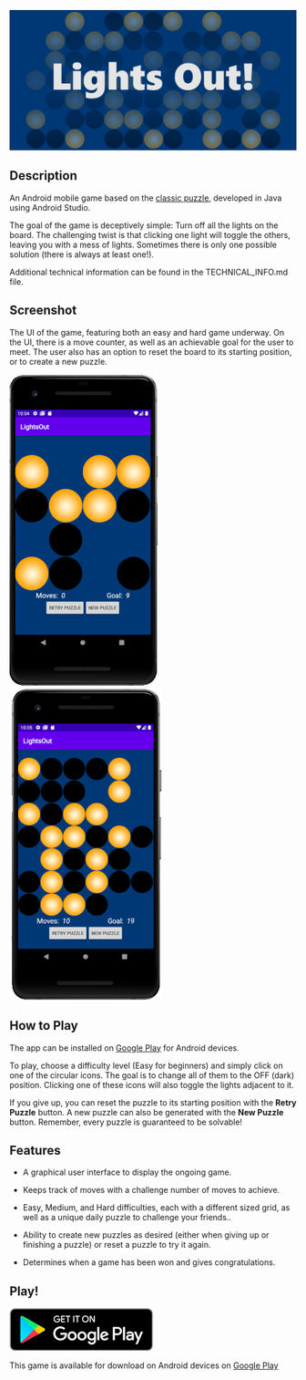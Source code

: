 ![Header](images/header.png)

## Description

An Android mobile game based on the [classic puzzle](https://en.wikipedia.org/wiki/Lights_Out_(game)), developed in Java using Android Studio.

The goal of the game is deceptively simple: Turn off all the lights on the board. The challenging twist is that clicking one light will toggle the others, leaving you with a mess of lights. Sometimes there is only one possible solution (there is always at least one!).

Additional technical information can be found in the TECHNICAL_INFO.md file.

## Screenshot

The UI of the game, featuring both an easy and hard game underway. On the UI, there is a move counter, as well as an achievable goal for the user to meet. The user also has an option to reset the board to its starting position, or to create a new puzzle.

![Image of Easy Gameplay](images/Capture.PNG) ![Image of Hard Gameplay](images/Capture2.PNG)

## How to Play

The app can be installed on [Google Play](https://play.google.com/store/apps/details?id=app.game.lightsout) for Android devices.

To play, choose a difficulty level (Easy for beginners) and simply click on one of the circular icons. The goal is to change all of them to the OFF (dark) position. Clicking one of these icons will also toggle the lights adjacent to it.

If you give up, you can reset the puzzle to its starting position with the **Retry Puzzle** button. A new puzzle can also be generated with the **New Puzzle** button. Remember, every puzzle is guaranteed to be solvable!

## Features

* A graphical user interface to display the ongoing game.

* Keeps track of moves with a challenge number of moves to achieve.

* Easy, Medium, and Hard difficulties, each with a different sized grid, as well as a unique daily puzzle to challenge your friends..

* Ability to create new puzzles as desired (either when giving up or finishing a puzzle) or reset a puzzle to try it again.

* Determines when a game has been won and gives congratulations.

## Play!

[![Foo](images/google-play-badge-small.png)](https://play.google.com/store/apps/details?id=app.game.lightsout)

This game is available for download on Android devices on [Google Play](https://play.google.com/store/apps/details?id=app.game.lightsout)